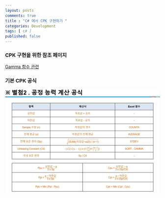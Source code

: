```yaml
---
layout: posts
comments: true
title : "C# 에서 CPK 구현하기 "
categories: Development
tags: [ c# ]
published: false
---
```


### CPK 구현을 위한 참조 페이지

[Gamma 함수 관련](https://stackoverflow.com/questions/51789669/is-there-mathematical-gamma-function-in-c)


### 기본 CPK 공식
![CPK 공식](/assets/images/2022-08-05/cpk_equation.JPG)

